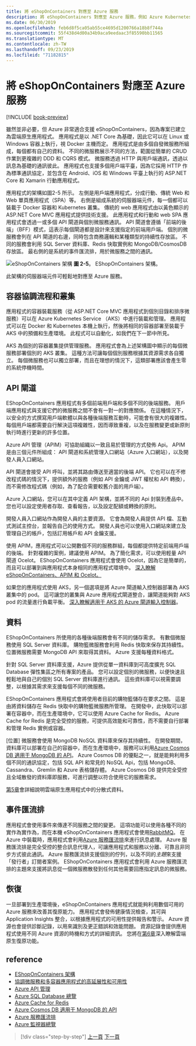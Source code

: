 ```yaml
---
title: 將 eShopOnContainers 對應至 Azure 服務
description: 將 eShopOnContainers 對應至 Azure 服務，例如 Azure Kubernetes Service、API 閘道和 Azure 服務匯流排。
ms.date: 06/30/2019
ms.openlocfilehash: feb6d8f5ca05ab55ce4695d1200766a18b8f744a
ms.sourcegitcommit: 55f438d4d00a34b9aca9eedaac3f85590bb11565
ms.translationtype: MT
ms.contentlocale: zh-TW
ms.lasthandoff: 09/23/2019
ms.locfileid: "71182815"
---
```

# <a name="mapping-eshoponcontainers-to-azure-services"></a>將 eShopOnContainers 對應至 Azure 服務

[!INCLUDE [book-preview](../../../includes/book-preview.md)]

雖然並非必要，但 Azure 非常適合支援 eShopOnContainers，因為專案已建立為雲端原生應用程式。 應用程式是以 .NET Core 為基礎，因此它可以在 Linux 或 Windows 容器上執行，視 Docker 主機而定。 應用程式是由多個自發微服務所組成，每個都有自己的資料。 不同的微服務展示不同的方法，範圍從簡單的 CRUD 作業到更複雜的 DDD 和 CQRS 模式。 微服務透過 HTTP 與用戶端通訊，透過以訊息為基礎的通訊彼此。 應用程式也支援多個用戶端平臺，因為它採用 HTTP 作為標準通訊協定，並包含在 Android、iOS 和 Windows 平臺上執行的 ASP.NET Core 和 Xamarin 行動應用程式。

應用程式的架構如圖2-5 所示。 左側是用戶端應用程式，分成行動、傳統 Web 和 Web 單頁應用程式（SPA）等。 右側是組成系統的伺服器端元件，每一個都可以裝載于 Docker 容器和 Kubernetes 叢集。 傳統的 web 應用程式由以黃色顯示的 ASP.NET Core MVC 應用程式提供技術支援。 此應用程式和行動和 web SPA 應用程式會透過一或多個 API 閘道與個別微服務通訊。 API 閘道會遵循「前端的後端」（BFF）模式，這表示每個閘道都是設計來支援指定的前端用戶端。 個別的微服務會列在 API 閘道的右邊，同時包含商務邏輯和某種類型的持續性存放區。 不同的服務會利用 SQL Server 資料庫、Redis 快取實例和 MongoDB/CosmosDB 存放區。 最右側的是系統的事件匯流排，用於微服務之間的通訊。

![eShopOnContainers 架構](./media/eshoponcontainers-architecture.png)
**圖 2-5**。 EShopOnContainers 架構。

此架構的伺服器端元件可輕鬆地對應至 Azure 服務。

## <a name="container-orchestration-and-clustering"></a>容器協調流程和叢集

應用程式的容器裝載服務（從 ASP.NET Core MVC 應用程式到個別目錄和排序微服務）可以在 Azure Kubernetes Service （AKS）中進行裝載和管理。 應用程式可以在 Docker 和 Kubernetes 本機上執行，然後將相同的容器部署至裝載于 AKS 中的預備和生產環境。 此程式可以自動化，如我們在下一節中所見。

AKS 為個別的容器叢集提供管理服務。 應用程式會為上述架構圖中顯示的每個微服務部署個別的 AKS 叢集。 這種方法可讓每個個別服務根據其資源需求各自獨立。 每個微服務也可以獨立部署，而且在理想的情況下，這類部署應該會產生零的系統停機時間。

## <a name="api-gateway"></a>API 閘道

EShopOnContainers 應用程式有多個前端用戶端和多個不同的後端服務。 用戶端應用程式與支援它們的微服務之間不會有一對一的對應關係。 在這種情況下，以安全的方式撰寫用戶端軟體以與各種後端服務互動時，可能會有很大的複雜性。 每個用戶端都需要自行解決這項複雜性，因而導致重複，以及在服務變更或新原則執行時進行更新的許多位置。

Azure API 管理（APIM）可協助組織以一致且易於管理的方式發佈 Api。 APIM 是由三個元件所組成： API 閘道和系統管理入口網站（Azure 入口網站），以及開發人員入口網站。

API 閘道會接受 API 呼叫，並將其路由傳送至適當的後端 API。 它也可以在不修改程式碼的情況下，提供額外的服務（例如 API 金鑰或 JWT 權杖和 API 轉換），而不需修改程式碼（例如，為了配合需要較舊介面的用戶端）。

Azure 入口網站，您可以在其中定義 API 架構，並將不同的 Api 封裝到產品中。 您也可以設定使用者存取、查看報告，以及設定配額或轉換的原則。

開發人員入口網站作為開發人員的主要資源。 它會為開發人員提供 API 檔、互動式測試主控台，並報告自己的使用方式。 開發人員也可以使用入口網站來建立及管理自己的帳戶，包括訂用帳戶和 API 金鑰支援。

使用 APIM，應用程式可以公開數個不同的服務群組，每個都提供特定前端用戶端的後端。 針對複雜的案例，建議使用 APIM。 為了簡化需求，可以使用輕量 API 閘道 Ocelot。 EShopOnContainers 應用程式會使用 Ocelot，因為它是簡單的，而且可以部署到與應用程式本身相同的應用程式環境中。 [深入瞭解 eShopOnContainers、APIM 和 Ocelot。](https://docs.microsoft.com/dotnet/architecture/microservices/architect-microservice-container-applications/direct-client-to-microservice-communication-versus-the-api-gateway-pattern#azure-api-management)

如果您的應用程式使用 AKS，另一個選項是將 Azure 閘道輸入控制器部署為 AKS 叢集中的 pod。 這可讓您的叢集與 Azure 應用程式閘道整合，讓閘道能夠對 AKS pod 的流量進行負載平衡。 [深入瞭解適用于 AKS 的 Azure 閘道輸入控制器](https://github.com/Azure/application-gateway-kubernetes-ingress)。

## <a name="data"></a>資料

EShopOnContainers 所使用的各種後端服務會有不同的儲存需求。 有數個微服務使用 SQL Server 資料庫。 購物籃微服務會利用 Redis 快取來保存其持續性。 位置微服務需要 MongoDB API 來取得其資料。 Azure 支援每種資料格式。

針對 SQL Server 資料庫支援，Azure 提供從單一資料庫到可高度擴充 SQL Database 彈性集區之所有專案的產品。 您可以設定個別的微服務，以便快速且輕鬆地與自己的個別 SQL Server 資料庫進行通訊。 這些資料庫可以視需要調整，以根據其需求來支援每個不同的微服務。

EShopOnContainers 應用程式會將使用者目前的購物籃儲存在要求之間。 這是由將資料儲存在 Redis 快取中的購物籃微服務所管理。 在開發中，此快取可以部署在容器中，而在生產環境中，它可以使用 Azure Cache for Redis。 Azure Cache for Redis 是完全受控的服務，可提供高效能和可靠性，而不需要自行部署和管理 Redis 實例或容器。

[位置] 微服務會使用 MongoDB NoSQL 資料庫來保存其持續性。 在開發期間，資料庫可以部署在自己的容器中，而在生產環境中，服務可以利用[Azure Cosmos DB 適用于 MongoDB 的 API](https://docs.microsoft.com/azure/cosmos-db/mongodb-introduction)。 Azure Cosmos DB 的優點之一，就是能夠利用多個不同的通訊協定，包括 SQL API 和常見的 NoSQL Api，包括 MongoDB、Cassandra、Gremlin 和 Azure 表格儲存體。 Azure Cosmos DB 提供完全受控且全域散發的資料庫即服務，可進行調整以符合使用它的服務需求。

[第5章](distributed-data.md)會詳細說明雲端原生應用程式中的分散式資料。

## <a name="event-bus"></a>事件匯流排

應用程式會使用事件來傳達不同服務之間的變更。 這項功能可以使用各種不同的實作為實作為，而在本機 eShopOnContainers 應用程式會使用[RabbitMQ](https://www.rabbitmq.com/)。 在 Azure 中裝載時，應用程式會利用[Azure 服務匯流排](https://docs.microsoft.com/azure/service-bus/)來進行訊息處理。 Azure 服務匯流排是完全受控的整合訊息代理人，可讓應用程式和服務以分離、可靠且非同步方式彼此通訊。 Azure 服務匯流排支援個別的佇列，以及不同的*主題*來支援「發行者」訂閱者案例。 EShopOnContainers 應用程式會利用 Azure 服務匯流排的主題來支援將訊息從一個微服務散發到任何其他需要回應指定訊息的微服務。

## <a name="resiliency"></a>恢復

一旦部署到生產環境後，eShopOnContainers 應用程式就能夠利用數個可用的 Azure 服務來改善其復原能力。 應用程式會發佈健康情況檢查，其可與 Application Insights 整合，以根據應用程式的可用性提供報告和警示。 Azure 資源也會提供診斷記錄，以用來識別及更正錯誤和效能問題。 資源記錄會提供應用程式使用不同 Azure 資源的時機和方式的詳細資訊。 您將在[第6章](resiliency.md)深入瞭解雲端原生復原功能。

## <a name="references"></a>reference

- [EShopOnContainers 架構](https://github.com/dotnet-architecture/eShopOnContainers/wiki/Architecture)
- [協調微服務和多容器應用程式的高延展性和可用性](https://docs.microsoft.com/dotnet/architecture/microservices/architect-microservice-container-applications/scalable-available-multi-container-microservice-applications)
- [Azure API 管理](https://docs.microsoft.com/azure/api-management/api-management-key-concepts)
- [Azure SQL Database 總覽](https://docs.microsoft.com/azure/sql-database/sql-database-technical-overview)
- [Azure Cache for Redis](https://azure.microsoft.com/services/cache/)
- [Azure Cosmos DB 適用于 MongoDB 的 API](https://docs.microsoft.com/azure/cosmos-db/mongodb-introduction)
- [Azure 服務匯流排](https://docs.microsoft.com/azure/service-bus-messaging/service-bus-messaging-overview)
- [Azure 監視器總覽](https://docs.microsoft.com/azure/azure-monitor/overview)

>[!div class="step-by-step"]
>[上一頁](introduce-eshoponcontainers-reference-app.md)
>[下一頁](deploy-eshoponcontainers-azure.md)

